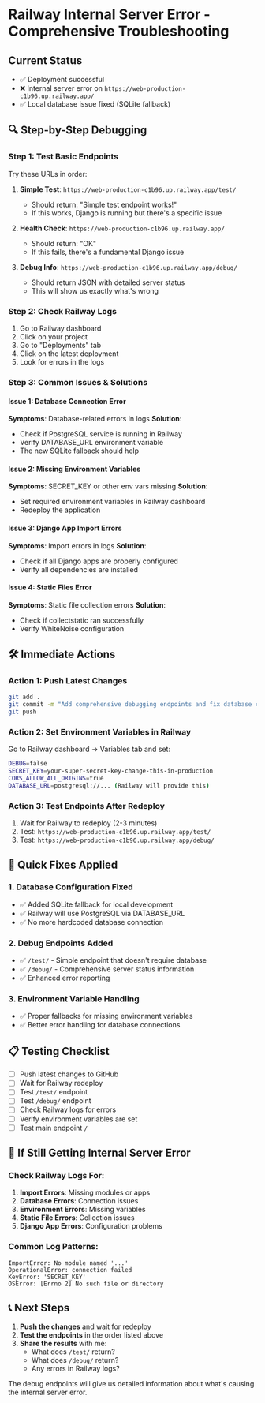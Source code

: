 # Railway Internal Server Error - Comprehensive Troubleshooting

## Current Status
- ✅ Deployment successful
- ❌ Internal server error on `https://web-production-c1b96.up.railway.app/`
- ✅ Local database issue fixed (SQLite fallback)

## 🔍 **Step-by-Step Debugging**

### Step 1: Test Basic Endpoints
Try these URLs in order:

1. **Simple Test**: `https://web-production-c1b96.up.railway.app/test/`
   - Should return: "Simple test endpoint works!"
   - If this works, Django is running but there's a specific issue

2. **Health Check**: `https://web-production-c1b96.up.railway.app/`
   - Should return: "OK"
   - If this fails, there's a fundamental Django issue

3. **Debug Info**: `https://web-production-c1b96.up.railway.app/debug/`
   - Should return JSON with detailed server status
   - This will show us exactly what's wrong

### Step 2: Check Railway Logs
1. Go to Railway dashboard
2. Click on your project
3. Go to "Deployments" tab
4. Click on the latest deployment
5. Look for errors in the logs

### Step 3: Common Issues & Solutions

#### Issue 1: Database Connection Error
**Symptoms**: Database-related errors in logs
**Solution**: 
- Check if PostgreSQL service is running in Railway
- Verify DATABASE_URL environment variable
- The new SQLite fallback should help

#### Issue 2: Missing Environment Variables
**Symptoms**: SECRET_KEY or other env vars missing
**Solution**:
- Set required environment variables in Railway dashboard
- Redeploy the application

#### Issue 3: Django App Import Errors
**Symptoms**: Import errors in logs
**Solution**:
- Check if all Django apps are properly configured
- Verify all dependencies are installed

#### Issue 4: Static Files Error
**Symptoms**: Static file collection errors
**Solution**:
- Check if collectstatic ran successfully
- Verify WhiteNoise configuration

## 🛠️ **Immediate Actions**

### Action 1: Push Latest Changes
```bash
git add .
git commit -m "Add comprehensive debugging endpoints and fix database config"
git push
```

### Action 2: Set Environment Variables in Railway
Go to Railway dashboard → Variables tab and set:

```bash
DEBUG=false
SECRET_KEY=your-super-secret-key-change-this-in-production
CORS_ALLOW_ALL_ORIGINS=true
DATABASE_URL=postgresql://... (Railway will provide this)
```

### Action 3: Test Endpoints After Redeploy
1. Wait for Railway to redeploy (2-3 minutes)
2. Test: `https://web-production-c1b96.up.railway.app/test/`
3. Test: `https://web-production-c1b96.up.railway.app/debug/`

## 🔧 **Quick Fixes Applied**

### 1. Database Configuration Fixed
- ✅ Added SQLite fallback for local development
- ✅ Railway will use PostgreSQL via DATABASE_URL
- ✅ No more hardcoded database connection

### 2. Debug Endpoints Added
- ✅ `/test/` - Simple endpoint that doesn't require database
- ✅ `/debug/` - Comprehensive server status information
- ✅ Enhanced error reporting

### 3. Environment Variable Handling
- ✅ Proper fallbacks for missing environment variables
- ✅ Better error handling for database connections

## 📋 **Testing Checklist**

- [ ] Push latest changes to GitHub
- [ ] Wait for Railway redeploy
- [ ] Test `/test/` endpoint
- [ ] Test `/debug/` endpoint
- [ ] Check Railway logs for errors
- [ ] Verify environment variables are set
- [ ] Test main endpoint `/`

## 🚨 **If Still Getting Internal Server Error**

### Check Railway Logs For:
1. **Import Errors**: Missing modules or apps
2. **Database Errors**: Connection issues
3. **Environment Errors**: Missing variables
4. **Static File Errors**: Collection issues
5. **Django App Errors**: Configuration problems

### Common Log Patterns:
```
ImportError: No module named '...'
OperationalError: connection failed
KeyError: 'SECRET_KEY'
OSError: [Errno 2] No such file or directory
```

## 📞 **Next Steps**

1. **Push the changes** and wait for redeploy
2. **Test the endpoints** in the order listed above
3. **Share the results** with me:
   - What does `/test/` return?
   - What does `/debug/` return?
   - Any errors in Railway logs?

The debug endpoints will give us detailed information about what's causing the internal server error.






